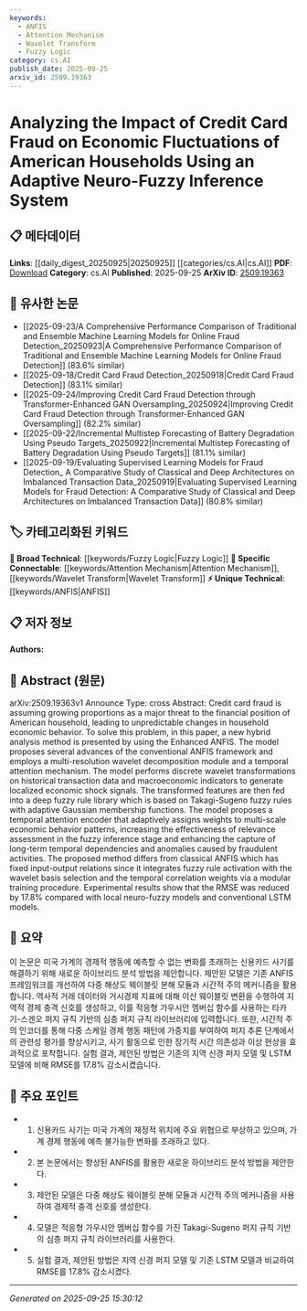 ```yaml
---
keywords:
  - ANFIS
  - Attention Mechanism
  - Wavelet Transform
  - Fuzzy Logic
category: cs.AI
publish_date: 2025-09-25
arxiv_id: 2509.19363
---
```


<!-- KEYWORD_LINKING_METADATA:
{
  "processed_timestamp": "2025-09-25T15:30:12.844925",
  "vocabulary_version": "1.0",
  "selected_keywords": [
    "ANFIS",
    "Attention Mechanism",
    "Wavelet Transform",
    "Fuzzy Logic"
  ],
  "rejected_keywords": [],
  "similarity_scores": {
    "ANFIS": 0.78,
    "Attention Mechanism": 0.84,
    "Wavelet Transform": 0.79,
    "Fuzzy Logic": 0.72
  },
  "extraction_method": "AI_prompt_based",
  "budget_applied": true,
  "candidates_json": {
    "candidates": [
      {
        "surface": "Adaptive Neuro-Fuzzy Inference System",
        "canonical": "ANFIS",
        "aliases": [
          "Enhanced ANFIS",
          "Neuro-Fuzzy System"
        ],
        "category": "unique_technical",
        "rationale": "ANFIS is a unique hybrid model combining neural networks and fuzzy logic, relevant for linking advanced inference systems.",
        "novelty_score": 0.75,
        "connectivity_score": 0.68,
        "specificity_score": 0.85,
        "link_intent_score": 0.78
      },
      {
        "surface": "Temporal Attention Mechanism",
        "canonical": "Attention Mechanism",
        "aliases": [
          "Temporal Attention Encoder"
        ],
        "category": "specific_connectable",
        "rationale": "Temporal attention mechanisms are crucial for linking models that handle sequential data and time-series analysis.",
        "novelty_score": 0.55,
        "connectivity_score": 0.89,
        "specificity_score": 0.82,
        "link_intent_score": 0.84
      },
      {
        "surface": "Wavelet Decomposition",
        "canonical": "Wavelet Transform",
        "aliases": [
          "Wavelet Decomposition Module"
        ],
        "category": "specific_connectable",
        "rationale": "Wavelet transforms are essential for signal processing and can link to models analyzing temporal data.",
        "novelty_score": 0.6,
        "connectivity_score": 0.75,
        "specificity_score": 0.8,
        "link_intent_score": 0.79
      },
      {
        "surface": "Takagi-Sugeno Fuzzy Rules",
        "canonical": "Fuzzy Logic",
        "aliases": [
          "Takagi-Sugeno Rules"
        ],
        "category": "broad_technical",
        "rationale": "Fuzzy logic is a foundational concept in systems that handle uncertainty and approximate reasoning.",
        "novelty_score": 0.45,
        "connectivity_score": 0.83,
        "specificity_score": 0.7,
        "link_intent_score": 0.72
      }
    ],
    "ban_list_suggestions": [
      "economic fluctuations",
      "household economic behavior"
    ]
  },
  "decisions": [
    {
      "candidate_surface": "Adaptive Neuro-Fuzzy Inference System",
      "resolved_canonical": "ANFIS",
      "decision": "linked",
      "scores": {
        "novelty": 0.75,
        "connectivity": 0.68,
        "specificity": 0.85,
        "link_intent": 0.78
      }
    },
    {
      "candidate_surface": "Temporal Attention Mechanism",
      "resolved_canonical": "Attention Mechanism",
      "decision": "linked",
      "scores": {
        "novelty": 0.55,
        "connectivity": 0.89,
        "specificity": 0.82,
        "link_intent": 0.84
      }
    },
    {
      "candidate_surface": "Wavelet Decomposition",
      "resolved_canonical": "Wavelet Transform",
      "decision": "linked",
      "scores": {
        "novelty": 0.6,
        "connectivity": 0.75,
        "specificity": 0.8,
        "link_intent": 0.79
      }
    },
    {
      "candidate_surface": "Takagi-Sugeno Fuzzy Rules",
      "resolved_canonical": "Fuzzy Logic",
      "decision": "linked",
      "scores": {
        "novelty": 0.45,
        "connectivity": 0.83,
        "specificity": 0.7,
        "link_intent": 0.72
      }
    }
  ]
}
-->

# Analyzing the Impact of Credit Card Fraud on Economic Fluctuations of American Households Using an Adaptive Neuro-Fuzzy Inference System

## 📋 메타데이터

**Links**: [[daily_digest_20250925|20250925]] [[categories/cs.AI|cs.AI]]
**PDF**: [Download](https://arxiv.org/pdf/2509.19363.pdf)
**Category**: cs.AI
**Published**: 2025-09-25
**ArXiv ID**: [2509.19363](https://arxiv.org/abs/2509.19363)

## 🔗 유사한 논문
- [[2025-09-23/A Comprehensive Performance Comparison of Traditional and Ensemble Machine Learning Models for Online Fraud Detection_20250923|A Comprehensive Performance Comparison of Traditional and Ensemble Machine Learning Models for Online Fraud Detection]] (83.6% similar)
- [[2025-09-18/Credit Card Fraud Detection_20250918|Credit Card Fraud Detection]] (83.1% similar)
- [[2025-09-24/Improving Credit Card Fraud Detection through Transformer-Enhanced GAN Oversampling_20250924|Improving Credit Card Fraud Detection through Transformer-Enhanced GAN Oversampling]] (82.2% similar)
- [[2025-09-22/Incremental Multistep Forecasting of Battery Degradation Using Pseudo Targets_20250922|Incremental Multistep Forecasting of Battery Degradation Using Pseudo Targets]] (81.1% similar)
- [[2025-09-19/Evaluating Supervised Learning Models for Fraud Detection_ A Comparative Study of Classical and Deep Architectures on Imbalanced Transaction Data_20250919|Evaluating Supervised Learning Models for Fraud Detection: A Comparative Study of Classical and Deep Architectures on Imbalanced Transaction Data]] (80.8% similar)

## 🏷️ 카테고리화된 키워드
**🧠 Broad Technical**: [[keywords/Fuzzy Logic|Fuzzy Logic]]
**🔗 Specific Connectable**: [[keywords/Attention Mechanism|Attention Mechanism]], [[keywords/Wavelet Transform|Wavelet Transform]]
**⚡ Unique Technical**: [[keywords/ANFIS|ANFIS]]

## 📋 저자 정보

**Authors:** 

## 📄 Abstract (원문)

arXiv:2509.19363v1 Announce Type: cross 
Abstract: Credit card fraud is assuming growing proportions as a major threat to the financial position of American household, leading to unpredictable changes in household economic behavior. To solve this problem, in this paper, a new hybrid analysis method is presented by using the Enhanced ANFIS. The model proposes several advances of the conventional ANFIS framework and employs a multi-resolution wavelet decomposition module and a temporal attention mechanism. The model performs discrete wavelet transformations on historical transaction data and macroeconomic indicators to generate localized economic shock signals. The transformed features are then fed into a deep fuzzy rule library which is based on Takagi-Sugeno fuzzy rules with adaptive Gaussian membership functions. The model proposes a temporal attention encoder that adaptively assigns weights to multi-scale economic behavior patterns, increasing the effectiveness of relevance assessment in the fuzzy inference stage and enhancing the capture of long-term temporal dependencies and anomalies caused by fraudulent activities. The proposed method differs from classical ANFIS which has fixed input-output relations since it integrates fuzzy rule activation with the wavelet basis selection and the temporal correlation weights via a modular training procedure. Experimental results show that the RMSE was reduced by 17.8% compared with local neuro-fuzzy models and conventional LSTM models.

## 📝 요약

이 논문은 미국 가계의 경제적 행동에 예측할 수 없는 변화를 초래하는 신용카드 사기를 해결하기 위해 새로운 하이브리드 분석 방법을 제안합니다. 제안된 모델은 기존 ANFIS 프레임워크를 개선하여 다중 해상도 웨이블릿 분해 모듈과 시간적 주의 메커니즘을 활용합니다. 역사적 거래 데이터와 거시경제 지표에 대해 이산 웨이블릿 변환을 수행하여 지역적 경제 충격 신호를 생성하고, 이를 적응형 가우시안 멤버십 함수를 사용하는 타카기-스겐오 퍼지 규칙 기반의 심층 퍼지 규칙 라이브러리에 입력합니다. 또한, 시간적 주의 인코더를 통해 다중 스케일 경제 행동 패턴에 가중치를 부여하여 퍼지 추론 단계에서의 관련성 평가를 향상시키고, 사기 활동으로 인한 장기적 시간 의존성과 이상 현상을 효과적으로 포착합니다. 실험 결과, 제안된 방법은 기존의 지역 신경 퍼지 모델 및 LSTM 모델에 비해 RMSE를 17.8% 감소시켰습니다.

## 🎯 주요 포인트

- 1. 신용카드 사기는 미국 가계의 재정적 위치에 주요 위협으로 부상하고 있으며, 가계 경제 행동에 예측 불가능한 변화를 초래하고 있다.
- 2. 본 논문에서는 향상된 ANFIS를 활용한 새로운 하이브리드 분석 방법을 제안한다.
- 3. 제안된 모델은 다중 해상도 웨이블릿 분해 모듈과 시간적 주의 메커니즘을 사용하여 경제적 충격 신호를 생성한다.
- 4. 모델은 적응형 가우시안 멤버십 함수를 가진 Takagi-Sugeno 퍼지 규칙 기반의 심층 퍼지 규칙 라이브러리를 사용한다.
- 5. 실험 결과, 제안된 방법은 지역 신경 퍼지 모델 및 기존 LSTM 모델과 비교하여 RMSE를 17.8% 감소시켰다.


---

*Generated on 2025-09-25 15:30:12*
